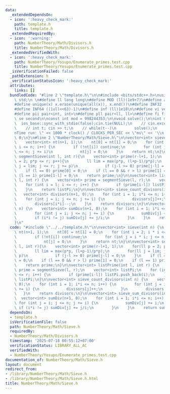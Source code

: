 ```yaml
---
data:
  _extendedDependsOn:
  - icon: ':heavy_check_mark:'
    path: template.h
    title: template.h
  _extendedRequiredBy:
  - icon: ':warning:'
    path: NumberTheory/Math/Divisors.h
    title: NumberTheory/Math/Divisors.h
  _extendedVerifiedWith:
  - icon: ':heavy_check_mark:'
    path: NumberTheory/Yosupo/Enumerate_primes.test.cpp
    title: NumberTheory/Yosupo/Enumerate_primes.test.cpp
  _isVerificationFailed: false
  _pathExtension: h
  _verificationStatusIcon: ':heavy_check_mark:'
  attributes:
    links: []
  bundledCode: "#line 2 \"template.h\"\n\n#include <bits/stdc++.h>\nusing namespace\
    \ std;\n \n#define ll long long\n#define MOD (ll)(1e9+7)\n#define all(x) (x).begin(),(x).end()\n\
    #define unique(x) x.erase(unique(all(x)), x.end())\n#define INF32 ((1ull<<31)-1)\n\
    #define INF64 ((1ull<<63)-1)\n#define inf (ll)1e18\n\n#define vi vector<int>\n\
    #define pii pair<int, int>\n#define pll pair<ll, ll>\n#define fi first\n#define\
    \ se second\n\nconst int mod = 998244353;\n\nvoid solve();\n\nint main(){\n  \
    \  ios_base::sync_with_stdio(false);cin.tie(NULL);\n    // cin.exceptions(cin.failbit);\n\
    \    // int t; cin >> t;\n    // while(t--)\n        solve();\n    cerr << \"\\\
    nTime run: \" << 1000 * clock() / CLOCKS_PER_SEC << \"ms\" << '\\n';\n    return\
    \ 0;\n}\n#line 2 \"NumberTheory/Math/Sieve.h\"\n\nvector<int> sieve(int n) {\n\
    \    vector<int> nt(n+1, 1);\n    nt[0] = nt[1] = 0;\n    for (int i = 2; i *\
    \ i <= n; i++) {\n        if (!nt[i]) continue;\n        for (int j = i * i; j\
    \ <= n; j += i)\n            nt[j] = 0;\n    }\n    return nt;\n}\n\nvector<int>\
    \ segmentSieve(int l, int r){\n    vector<int> prime(r-l+1, 1);\n    for(ll p\
    \ = 2; p*p <= r; p++){\n        ll lim = max(p*p, (l+p-1)/p*p);\n        for(ll\
    \ j = lim; j <= r; j += p)\n            if (j-l >= 0) prime[j-l] = 0;\n    }\n\
    \    if (l == 0) prime[0] = 0;\n    if (l == 0 && r > l) prime[1] = 0;\n    if\
    \ (l == 1) prime[1-l] = 0;\n    return prime;\n}\n\nvector<int> listPrime(int\
    \ l, int r) {\n    vector<int> prime = segmentSieve(l, r);\n    vector<int> listPi;\n\
    \    for (int i = l; i <= r; i++) {\n        if (prime[i-l]) listPi.push_back(i);\n\
    \    }\n    return listPi;\n}\n\nvector<int> sieve_count_divisors(int n) {\n \
    \   vector<int> divisors(n+1, 0);\n    for (int i = 1; i*i <= n; i++) {\n    \
    \    for (int j = i; j <= n; j += i) {\n            divisors[j]++;\n        }\n\
    \        divisors[i*i]--;\n    }\n    return divisors;\n}\n\nvector<int> sieve_sum_divisors(int\
    \ n) {\n    vector<int> sumDiv(n+1, 0);\n    for (int i = 1; i*i <= n; i++) {\n\
    \        for (int j = i; j <= n; j += i) {\n            sumDiv[j] += i;\n    \
    \        if (i*i != j) sumDiv[j] += j/i;\n        }\n    }\n    return sumDiv;\n\
    }\n"
  code: "#include \"../../template.h\"\n\nvector<int> sieve(int n) {\n    vector<int>\
    \ nt(n+1, 1);\n    nt[0] = nt[1] = 0;\n    for (int i = 2; i * i <= n; i++) {\n\
    \        if (!nt[i]) continue;\n        for (int j = i * i; j <= n; j += i)\n\
    \            nt[j] = 0;\n    }\n    return nt;\n}\n\nvector<int> segmentSieve(int\
    \ l, int r){\n    vector<int> prime(r-l+1, 1);\n    for(ll p = 2; p*p <= r; p++){\n\
    \        ll lim = max(p*p, (l+p-1)/p*p);\n        for(ll j = lim; j <= r; j +=\
    \ p)\n            if (j-l >= 0) prime[j-l] = 0;\n    }\n    if (l == 0) prime[0]\
    \ = 0;\n    if (l == 0 && r > l) prime[1] = 0;\n    if (l == 1) prime[1-l] = 0;\n\
    \    return prime;\n}\n\nvector<int> listPrime(int l, int r) {\n    vector<int>\
    \ prime = segmentSieve(l, r);\n    vector<int> listPi;\n    for (int i = l; i\
    \ <= r; i++) {\n        if (prime[i-l]) listPi.push_back(i);\n    }\n    return\
    \ listPi;\n}\n\nvector<int> sieve_count_divisors(int n) {\n    vector<int> divisors(n+1,\
    \ 0);\n    for (int i = 1; i*i <= n; i++) {\n        for (int j = i; j <= n; j\
    \ += i) {\n            divisors[j]++;\n        }\n        divisors[i*i]--;\n \
    \   }\n    return divisors;\n}\n\nvector<int> sieve_sum_divisors(int n) {\n  \
    \  vector<int> sumDiv(n+1, 0);\n    for (int i = 1; i*i <= n; i++) {\n       \
    \ for (int j = i; j <= n; j += i) {\n            sumDiv[j] += i;\n           \
    \ if (i*i != j) sumDiv[j] += j/i;\n        }\n    }\n    return sumDiv;\n}"
  dependsOn:
  - template.h
  isVerificationFile: false
  path: NumberTheory/Math/Sieve.h
  requiredBy:
  - NumberTheory/Math/Divisors.h
  timestamp: '2025-07-18 00:55:12+07:00'
  verificationStatus: LIBRARY_ALL_AC
  verifiedWith:
  - NumberTheory/Yosupo/Enumerate_primes.test.cpp
documentation_of: NumberTheory/Math/Sieve.h
layout: document
redirect_from:
- /library/NumberTheory/Math/Sieve.h
- /library/NumberTheory/Math/Sieve.h.html
title: NumberTheory/Math/Sieve.h
---
```

